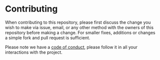 # Contributing

When contributing to this repository, please first discuss the change you wish to make via issue, email, or any other method with the owners of this repository before making a
change. For smaller fixes, additions or changes a simple fork and pull request is sufficient.

Please note we have a [code of conduct](CODE_OF_CONDUCT.md), please follow it in all your interactions with the project.
